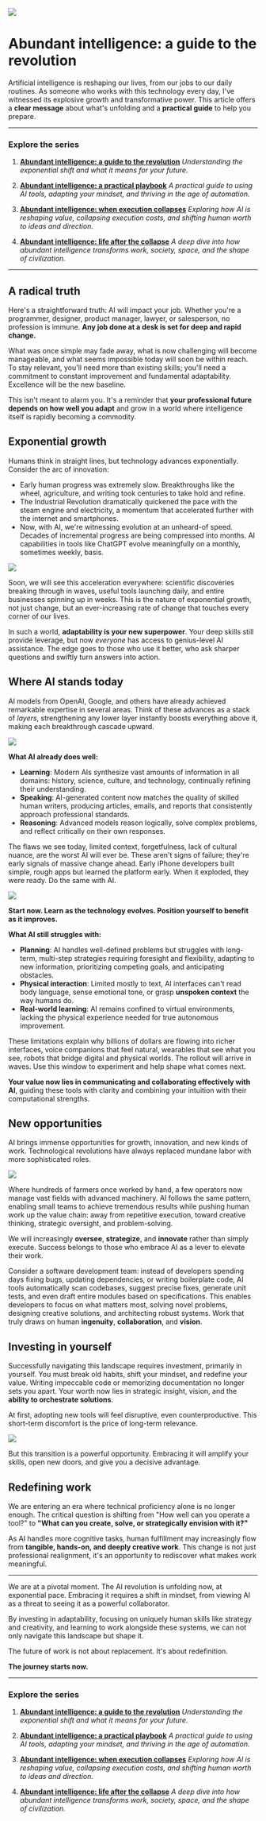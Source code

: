 ![](assets/thumbnail.jpg)

# **Abundant intelligence: a guide to the revolution**

Artificial intelligence is reshaping our lives, from our jobs to our daily routines. As someone who works with this technology every day, I've witnessed its explosive growth and transformative power. This article offers a **clear message** about what's unfolding and a **practical guide** to help you prepare.

---

### **Explore the series**

1. [**Abundant intelligence: a guide to the revolution**](https://medium.com/a-42-journey/navigating-the-ai-revolution-b6694c373ede)
   _Understanding the exponential shift and what it means for your future._

2. [**Abundant intelligence: a practical playbook**](https://medium.com/a-42-journey/applied-intelligence-in-your-life-d904924b8c99)
   _A practical guide to using AI tools, adapting your mindset, and thriving in the age of automation._

3. [**Abundant intelligence: when execution collapses**](https://medium.com/a-42-journey/ai-architects-of-inversion-the-collapse-of-execution-5edb32e81920)
   _Exploring how AI is reshaping value, collapsing execution costs, and shifting human worth to ideas and direction._

4. [**Abundant intelligence: life after the collapse**](https://medium.com/a-42-journey/ai-architects-of-inversion-the-world-that-follows-94f05eb9df14)
   _A deep dive into how abundant intelligence transforms work, society, space, and the shape of civilization._

---

## A radical truth

Here's a straightforward truth: AI will impact your job. Whether you're a programmer, designer, product manager, lawyer, or salesperson, no profession is immune. **Any job done at a desk is set for deep and rapid change.**

What was once simple may fade away, what is now challenging will become manageable, and what seems impossible today will soon be within reach. To stay relevant, you'll need more than existing skills; you'll need a commitment to constant improvement and fundamental adaptability. Excellence will be the new baseline.

This isn't meant to alarm you. It's a reminder that **your professional future depends on how well you adapt** and grow in a world where intelligence itself is rapidly becoming a commodity.

## Exponential growth

Humans think in straight lines, but technology advances exponentially. Consider the arc of innovation:

- Early human progress was extremely slow. Breakthroughs like the wheel, agriculture, and writing took centuries to take hold and refine.
- The Industrial Revolution dramatically quickened the pace with the steam engine and electricity, a momentum that accelerated further with the internet and smartphones.
- Now, with AI, we're witnessing evolution at an unheard-of speed. Decades of incremental progress are being compressed into months. AI capabilities in tools like ChatGPT evolve meaningfully on a monthly, sometimes weekly, basis.

![](assets/exponential-innovation.png)

Soon, we will see this acceleration everywhere: scientific discoveries breaking through in waves, useful tools launching daily, and entire businesses spinning up in weeks. This is the nature of exponential growth, not just change, but an ever-increasing rate of change that touches every corner of our lives.

In such a world, **adaptability is your new superpower**. Your deep skills still provide leverage, but now _everyone_ has access to genius-level AI assistance. The edge goes to those who use it better, who ask sharper questions and swiftly turn answers into action.

## Where AI stands today

AI models from OpenAI, Google, and others have already achieved remarkable expertise in several areas. Think of these advances as a stack of _layers_, strengthening any lower layer instantly boosts everything above it, making each breakthrough cascade upward.

![](assets/intelligence-layers.png)

**What AI already does well:**

- **Learning**: Modern AIs synthesize vast amounts of information in all domains: history, science, culture, and technology, continually refining their understanding.
- **Speaking**: AI-generated content now matches the quality of skilled human writers, producing articles, emails, and reports that consistently approach professional standards.
- **Reasoning**: Advanced models reason logically, solve complex problems, and reflect critically on their own responses.

The flaws we see today, limited context, forgetfulness, lack of cultural nuance, are the worst AI will ever be. These aren't signs of failure; they're early signals of massive change ahead. Early iPhone developers built simple, rough apps but learned the platform early. When it exploded, they were ready. Do the same with AI.

![](assets/wave.jpg)

**Start now. Learn as the technology evolves. Position yourself to benefit as it improves.**

**What AI still struggles with:**

- **Planning**: AI handles well-defined problems but struggles with long-term, multi-step strategies requiring foresight and flexibility, adapting to new information, prioritizing competing goals, and anticipating obstacles.
- **Physical interaction**: Limited mostly to text, AI interfaces can't read body language, sense emotional tone, or grasp **unspoken context** the way humans do.
- **Real-world learning**: AI remains confined to virtual environments, lacking the physical experience needed for true autonomous improvement.

These limitations explain why billions of dollars are flowing into richer interfaces, voice companions that feel natural, wearables that see what you see, robots that bridge digital and physical worlds. The rollout will arrive in waves. Use this window to experiment and help shape what comes next.

**Your value now lies in communicating and collaborating effectively with AI**, guiding these tools with clarity and combining your intuition with their computational strengths.

## New opportunities

AI brings immense opportunities for growth, innovation, and new kinds of work. Technological revolutions have always replaced mundane labor with more sophisticated roles.

![](assets/farmer.jpg)

Where hundreds of farmers once worked by hand, a few operators now manage vast fields with advanced machinery. AI follows the same pattern, enabling small teams to achieve tremendous results while pushing human work up the value chain: away from repetitive execution, toward creative thinking, strategic oversight, and problem-solving.

We will increasingly **oversee**, **strategize**, and **innovate** rather than simply execute. Success belongs to those who embrace AI as a lever to elevate their work.

Consider a software development team: instead of developers spending days fixing bugs, updating dependencies, or writing boilerplate code, AI tools automatically scan codebases, suggest precise fixes, generate unit tests, and even draft entire modules based on specifications. This enables developers to focus on what matters most, solving novel problems, designing creative solutions, and architecting robust systems. Work that truly draws on human **ingenuity**, **collaboration**, and **vision**.

## Investing in yourself

Successfully navigating this landscape requires investment, primarily in yourself. You must break old habits, shift your mindset, and redefine your value. Writing impeccable code or memorizing documentation no longer sets you apart. Your worth now lies in strategic insight, vision, and the **ability to orchestrate solutions**.

At first, adopting new tools will feel disruptive, even counterproductive. This short-term discomfort is the price of long-term relevance.

![](assets/your-productivity.png)

But this transition is a powerful opportunity. Embracing it will amplify your skills, open new doors, and give you a decisive advantage.

## Redefining work

We are entering an era where technical proficiency alone is no longer enough. The critical question is shifting from "How well can you operate a tool?" to **"What can you create, solve, or strategically envision with it?"**

As AI handles more cognitive tasks, human fulfillment may increasingly flow from **tangible, hands-on, and deeply creative work**. This change is not just professional realignment, it's an opportunity to rediscover what makes work meaningful.

---

We are at a pivotal moment. The AI revolution is unfolding now, at exponential pace. Embracing it requires a shift in mindset, from viewing AI as a threat to seeing it as a powerful collaborator.

By investing in adaptability, focusing on uniquely human skills like strategy and creativity, and learning to work alongside these systems, we can not only navigate this landscape but shape it.

The future of work is not about replacement. It's about redefinition.

**The journey starts now.**

---

### **Explore the series**

1. [**Abundant intelligence: a guide to the revolution**](https://medium.com/a-42-journey/navigating-the-ai-revolution-b6694c373ede)
   _Understanding the exponential shift and what it means for your future._

2. [**Abundant intelligence: a practical playbook**](https://medium.com/a-42-journey/applied-intelligence-in-your-life-d904924b8c99)
   _A practical guide to using AI tools, adapting your mindset, and thriving in the age of automation._

3. [**Abundant intelligence: when execution collapses**](https://medium.com/a-42-journey/ai-architects-of-inversion-the-collapse-of-execution-5edb32e81920)
   _Exploring how AI is reshaping value, collapsing execution costs, and shifting human worth to ideas and direction._

4. [**Abundant intelligence: life after the collapse**](https://medium.com/a-42-journey/ai-architects-of-inversion-the-world-that-follows-94f05eb9df14)
   _A deep dive into how abundant intelligence transforms work, society, space, and the shape of civilization._
